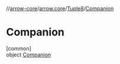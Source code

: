 //[arrow-core](../../../../index.md)/[arrow.core](../../index.md)/[Tuple8](../index.md)/[Companion](index.md)

# Companion

[common]\
object [Companion](index.md)
